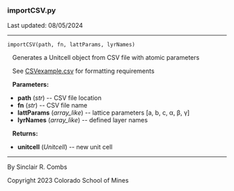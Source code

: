 ### importCSV.py

Last updated: 08/05/2024

---
`importCSV(path, fn, lattParams, lyrNames)`

&nbsp;&nbsp; Generates a Unitcell object from CSV file with atomic parameters

&nbsp;&nbsp; See [CSVexample.csv](CSVexample.csv) for formatting requirements

&nbsp;&nbsp; **Parameters:**

* **path** (*str*) -- CSV file location
* **fn** (*str*) -- CSV file name
* **lattParams** (*array_like*) -- lattice parameters \[a, b, c, α, β, γ\]
* **lyrNames** (*array_like*) -- defined layer names

&nbsp;&nbsp; **Returns:**

* **unitcell** (*Unitcell*) -- new unit cell

---
By Sinclair R. Combs

Copyright 2023 Colorado School of Mines
